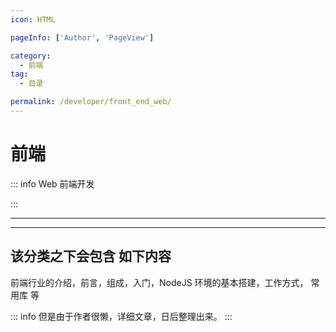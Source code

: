 ```yaml
---
icon: HTML

pageInfo: ['Author', 'PageView']

category:
  - 前端
tag:
  - 目录

permalink: /developer/front_end_web/
---
```


# 前端

::: info Web 前端开发

:::

---

<Catalog base='/developer/front_end_web/' />

---

## 该分类之下会包含 如下内容

前端行业的介绍，前言，组成，入门，NodeJS 环境的基本搭建，工作方式， 常用库 等

::: info
但是由于作者很懒，详细文章，日后整理出来。
:::
